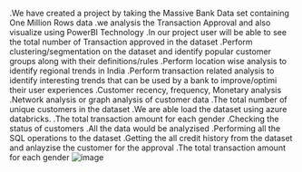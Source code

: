 .We have created a project  by taking the Massive  Bank Data set containing One Million  Rows data 
.we analysis the Transaction  Approval and also visualize using PowerBI Technology 
.In our project user will be able to see the total number of Transaction approved in the dataset
.Perform clustering/segmentation on the dataset and identify popular customer groups along with their definitions/rules
.Perform location wise analysis to identify regional trends in India
.Perform transaction related analysis to identify interesting trends that can be used by a bank to improve/optimi their user experiences
.Customer recency, frequency, Monetary analysis
.Network analysis or graph analysis of customer data
.The total number of unique customers in the dataset
.We are able load the dataset using azure databricks.
.The total transaction amount for each gender
.Checking the status of customers
.All the data would be analyzised
.Performing all the SQL operations to the dataset
.Getting the all credit history  from the dataset and anlayzise the customer for the approval
.The total transaction amount for each gender
![image](https://github.com/sureshreddyyarasu/Project2/assets/135095043/dcd19e72-48c2-48e9-aa51-4c1285b1b540)
